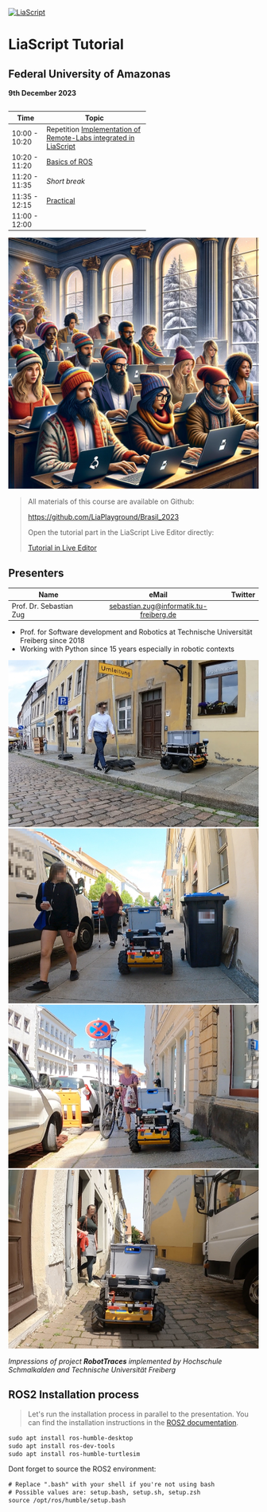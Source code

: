<!--
author:  André Dietrich; Sebastian Zug

mode:   Presentation

comment: Interactive LiaScript workshop at Federal University of Amazonas

-->

[![LiaScript](https://raw.githubusercontent.com/LiaScript/LiaScript/master/badges/course.svg)](https://liascript.github.io/course/?https://github.com/LiaPlayground/Brasil_2023/blob/master/README.md)

# LiaScript Tutorial

<h2> Federal University of Amazonas</h2>

__9th December 2023__

<div style="width: 55%; float: left">

| Time    | Topic                                                         |
| ------------- | ------------------------------------------------------------------------------------------------------------------------------------------------------------------------------- |
| 10:00 - 10:20 | Repetition [Implementation of Remote-Labs integrated in LiaScript](https://liascript.github.io/course/?https://raw.githubusercontent.com/LiaPlayground/Brasil_2023/main/remote_labs.md#1)         |
| 10:20 - 11:20 | [Basics of ROS]() |
| 11:20 - 11:35 | _Short break_                                                       |
| 11:35 - 12:15 | [Practical ](https://liascript.github.io/course/?https://raw.githubusercontent.com/LiaPlayground/Brasil_2023/main/best_practice.md#1)    |
| 11:00 - 12:00 | |

</div>

![partner_map](https://github.com/LiaPlayground/LiaScript-User-Symposium-2023/blob/main/pic/philosophers.png?raw=true "")<!-- style="width: 45%; float: right" -->

<div style="width: 100%;">

> All materials of this course are available on Github:
>
> https://github.com/LiaPlayground/Brasil_2023
>
> Open the tutorial part in the LiaScript Live Editor directly:
>
> [Tutorial in Live Editor](https://liascript.github.io/LiveEditor/?/show/file/https://raw.githubusercontent.com/LiaPlayground/Brasil_2023/main/basics_of_liascript.md)

</div>

## Presenters

| Name        |       eMail       |       Twitter         |
| ----------------------- |:---------------------------------------:|:-----------------------------------------------------:|
| Prof. Dr. Sebastian Zug | [sebastian.zug\@informatik.tu-freiberg.de](https://raw.githubusercontent.com/LiaPlayground/OEB-2023/main/mailto:sebastian.zug@informatik.tu-freiberg.de) |  |


+ Prof. for Software development and Robotics at Technische Universität Freiberg since 2018
+ Working with Python since 15 years especially in robotic contexts

![](images/Roboter_Bauschild.png)
![](images/Roboter_Engstelle.png)
![](images/Roboter_Engstelle2.png)
![](images/Roboter_Haustuer.png)

_Impressions of project __RobotTraces__ implemented by Hochschule Schmalkalden and Technische Universität Freiberg_

## ROS2 Installation process

> Let's run the installation process in parallel to the presentation. You can find the installation instructions in the [ROS2 documentation](https://docs.ros.org/en/humble/Installation/Ubuntu-Install-Debians.html).

```
sudo apt install ros-humble-desktop
sudo apt install ros-dev-tools
sudo apt install ros-humble-turtlesim 
```

Dont forget to source the ROS2 environment:

```
# Replace ".bash" with your shell if you're not using bash
# Possible values are: setup.bash, setup.sh, setup.zsh
source /opt/ros/humble/setup.bash
```